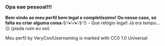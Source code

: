 ### Opa eae pessoal!!!

**Bem vindo ao meu perfil bem legal e completíssimo! Ou nesse caso, só falta eu criar alguma coisa** ⁄(⁄ ⁄•⁄-⁄•⁄ ⁄)⁄
⏰ - Que relógio legal! Já era tempo... 😐 (piada ruim eu sei)



Meu perfil by VeryCoolUsernaming is marked with CC0 1.0 Universal  
